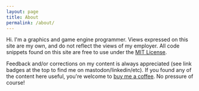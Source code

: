 ```yaml
---
layout: page
title: About
permalink: /about/
---
```


Hi. I'm a graphics and game engine programmer.
Views expressed on this site are my own, and do not reflect the views of my employer.
All code snippets found on this site are free to use under the [MIT License](https://opensource.org/license/mit/).

Feedback and/or corrections on my content is always appreciated (see link badges
at the top to find me on mastodon/linkedin/etc). If you found any of the content here useful,
you're welcome to [buy me a coffee](https://www.buymeacoffee.com/jeremyong). No pressure of
course!

